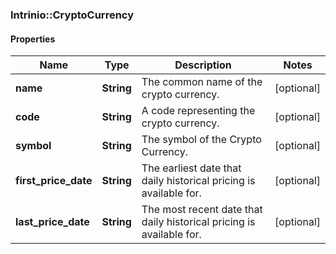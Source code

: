 ### Intrinio::CryptoCurrency

#### Properties
Name | Type | Description | Notes
------------ | ------------- | ------------- | -------------
**name** | **String** | The common name of the crypto currency. | [optional] 
**code** | **String** | A code representing the crypto currency. | [optional] 
**symbol** | **String** | The symbol of the Crypto Currency. | [optional] 
**first_price_date** | **String** | The earliest date that daily historical pricing is available for. | [optional] 
**last_price_date** | **String** | The most recent date that daily historical pricing is available for. | [optional] 


